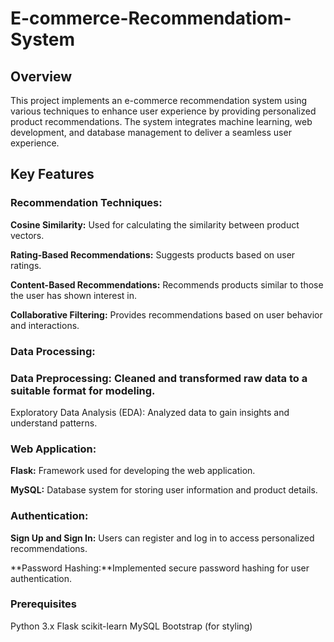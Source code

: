 # E-commerce-Recommendatiom-System
## Overview
This project implements an e-commerce recommendation system using various techniques to enhance user experience by providing personalized product recommendations. The system integrates machine learning, web development, and database management to deliver a seamless user experience.

## Key Features
### Recommendation Techniques:

**Cosine Similarity:** Used for calculating the similarity between product vectors.  

**Rating-Based Recommendations:** Suggests products based on user ratings.  

**Content-Based Recommendations:** Recommends products similar to those the user has shown interest in.  

**Collaborative Filtering:** Provides recommendations based on user behavior and interactions.  

### Data Processing:

### Data Preprocessing: Cleaned and transformed raw data to a suitable format for modeling.
Exploratory Data Analysis (EDA): Analyzed data to gain insights and understand patterns.
### Web Application:

**Flask:** Framework used for developing the web application.  

**MySQL:** Database system for storing user information and product details.  

### Authentication:
**Sign Up and Sign In:** Users can register and log in to access personalized recommendations.  

**Password Hashing:**Implemented secure password hashing for user authentication.

### Prerequisites
Python 3.x
Flask
scikit-learn
MySQL
Bootstrap (for styling)
